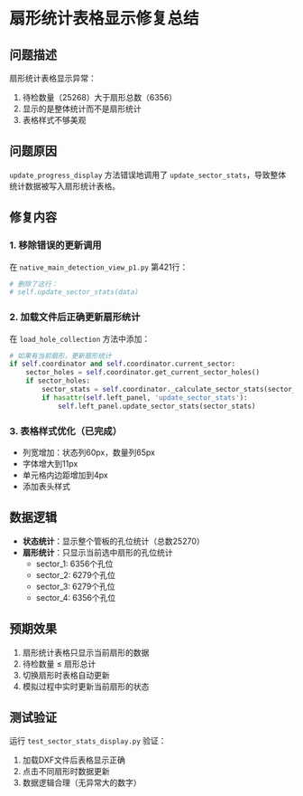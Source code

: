 # 扇形统计表格显示修复总结

## 问题描述
扇形统计表格显示异常：
1. 待检数量（25268）大于扇形总数（6356）
2. 显示的是整体统计而不是扇形统计
3. 表格样式不够美观

## 问题原因
`update_progress_display` 方法错误地调用了 `update_sector_stats`，导致整体统计数据被写入扇形统计表格。

## 修复内容

### 1. 移除错误的更新调用
在 `native_main_detection_view_p1.py` 第421行：
```python
# 删除了这行：
# self.update_sector_stats(data)
```

### 2. 加载文件后正确更新扇形统计
在 `load_hole_collection` 方法中添加：
```python
# 如果有当前扇形，更新扇形统计
if self.coordinator and self.coordinator.current_sector:
    sector_holes = self.coordinator.get_current_sector_holes()
    if sector_holes:
        sector_stats = self.coordinator._calculate_sector_stats(sector_holes)
        if hasattr(self.left_panel, 'update_sector_stats'):
            self.left_panel.update_sector_stats(sector_stats)
```

### 3. 表格样式优化（已完成）
- 列宽增加：状态列60px，数量列65px
- 字体增大到11px
- 单元格内边距增加到4px
- 添加表头样式

## 数据逻辑
- **状态统计**：显示整个管板的孔位统计（总数25270）
- **扇形统计**：只显示当前选中扇形的孔位统计
  - sector_1: 6356个孔位
  - sector_2: 6279个孔位
  - sector_3: 6279个孔位
  - sector_4: 6356个孔位

## 预期效果
1. 扇形统计表格只显示当前扇形的数据
2. 待检数量 ≤ 扇形总计
3. 切换扇形时表格自动更新
4. 模拟过程中实时更新当前扇形的状态

## 测试验证
运行 `test_sector_stats_display.py` 验证：
1. 加载DXF文件后表格显示正确
2. 点击不同扇形时数据更新
3. 数据逻辑合理（无异常大的数字）